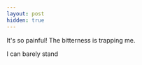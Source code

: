 ```yaml
---
layout: post
hidden: true
---
```

It's so painful! The bitterness is trapping me.
  
I can barely stand